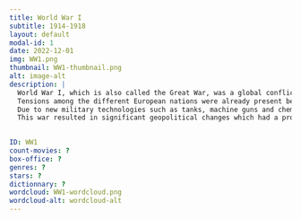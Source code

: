 ```yaml
---
title: World War I
subtitle: 1914-1918
layout: default
modal-id: 1
date: 2022-12-01
img: WW1.png
thumbnail: WW1-thumbnail.png
alt: image-alt
description: |
  World War I, which is also called the Great War, was a global conflict which occurred between 1914 and 1918. The world's greatest powers were involved and divided into two opposing alliances, the Allies and the Central Powers. France, Russia and the United Kingdom led the Allies while Germany, Austria-Hungary and the Ottoman Empire led the Central Powers.
  Tensions among the different European nations were already present before the outbreak of the war, which was triggered by the assassination of Archduke of Austria-Hungary Franz Ferdinand by a Serbian nationalist organization. Due to the complex alliance systems present, this war quickly escalated to a World War.
  Due to new military technologies such as tanks, machine guns and chemical weapons, a new form of war was introduced leading to extreme levels of destruction. The Western Front was characterized by trench warfare, which quickly became a symbol for the hopelessness of the conflict, fighting back and forth over a few kilometers. 
  This war resulted in significant geopolitical changes which had a profound impact on the course of history, laying the groundwork for World War II and the rest of the 20th century.
 

ID: WW1
count-movies: ?
box-office: ?
genres: ?
stars: ?
dictionnary: ?
wordcloud: WW1-wordcloud.png
wordcloud-alt: wordcloud-alt
---
```

